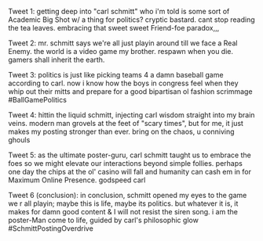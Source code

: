 Tweet 1:
getting deep into "carl schmitt" who i'm told is some sort of Academic Big Shot w/ a thing for politics? cryptic bastard. cant stop reading the tea leaves. embracing that sweet sweet Friend-foe paradox,,, 

Tweet 2:
mr. schmitt says we're all just playin around till we face a Real Enemy. the world is a video game my brother. respawn when you die. gamers shall inherit the earth.

Tweet 3:
politics is just like picking teams 4 a damn baseball game according to carl. now i know how the boys in congress feel when they whip out their mitts and prepare for a good bipartisan ol fashion scrimmage #BallGamePolitics

Tweet 4:
hittin the liquid schmitt, injecting carl wisdom straight into my brain veins. modern man grovels at the feet of "scary times", but for me, it just makes my posting stronger than ever. bring on the chaos, u conniving ghouls

Tweet 5:
as the ultimate poster-guru, carl schmitt taught us to embrace the foes so we might elevate our interactions beyond simple follies. perhaps one day the chips at the ol' casino will fall and humanity can cash em in for Maximum Online Presence. godspeed carl

Tweet 6 (conclusion):
in conclusion, schmitt opened my eyes to the game we r all playin; maybe this is life, maybe its politics. but whatever it is, it makes for damn good content & I will not resist the siren song. i am the poster-Man come to life, guided by carl's philosophic glow
#SchmittPostingOverdrive